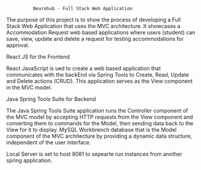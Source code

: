               Neurohub - Full Stack Web Application


The purpose of this project is to show the process of developing a Full Stack Web Application that uses the MVC architecture. It showcases a Accommodation Request web based applications where users (student) can save, view, update and delete a request for testing accommodations for approval.

React JS for the Frontend

React JavaScript is ued to create a web based application that communicates with the backEnd via Spring Tools to Create, Read, Update and Delete actions (CRUD). This application serves as the View component in the MVC model.


Java Spring Tools Suite for Backend 


The Java Spring Tools Suite application runs the Controller component of the MVC model by accepting HTTP requests from the View component and converting them to commands for the Model, then sending data back to the View for it to display. MySQL Workbrench database that is the Model component of the MVC architecture by providing a dynamic data structure, independent of the user interface.


Local Server is set to host 8081 to sepearte run instances from another spring application.


